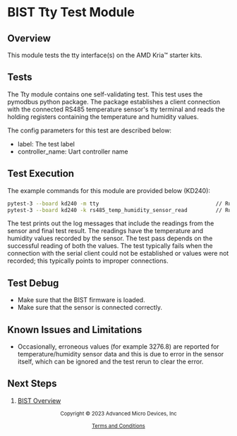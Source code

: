 # BIST Tty Test Module

## Overview

This module tests the tty interface(s) on the AMD Kria&trade; starter kits.

## Tests

The Tty module contains one self-validating test. This test uses the pymodbus
python package. The package establishes a client connection with the connected
RS485 temperature sensor's tty terminal and reads the holding registers 
containing the temperature and humidity values.

The config parameters for this test are described below:
   * label: The test label
   * controller_name: Uart controller name

## Test Execution

The example commands for this module are provided below (KD240):

```bash
pytest-3 --board kd240 -m tty                                     // Run all tests in this module
pytest-3 --board kd240 -k rs485_temp_humidity_sensor_read         // Run inidvidual test
```
The test prints out the log messages that include the readings from the sensor
and final test result. The readings have the temperature and humidity 
values recorded by the sensor. The test pass depends on the successful reading 
of both the values. The test typically fails when the connection with the serial 
client could not be established or values were not recorded; this typically 
points to improper connections.

## Test Debug

* Make sure that the BIST firmware is loaded.
* Make sure that the sensor is connected correctly.

## Known Issues and Limitations

* Occasionally, erroneous values (for example 3276.8) are reported for 
temperature/humidity sensor data and this is due to error in the sensor itself, 
which can be ignored and the test rerun to clear the error.

## Next Steps

1. [BIST Overview](../overview)


<p class="sphinxhide" align="center"><sub>Copyright © 2023 Advanced Micro Devices, Inc</sub></p>

<p class="sphinxhide" align="center"><sup><a href="https://www.amd.com/en/corporate/copyright">Terms and Conditions</a></sup></p>
